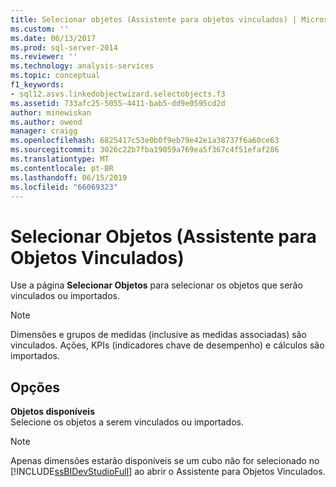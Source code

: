```yaml
---
title: Selecionar objetos (Assistente para objetos vinculados) | Microsoft Docs
ms.custom: ''
ms.date: 06/13/2017
ms.prod: sql-server-2014
ms.reviewer: ''
ms.technology: analysis-services
ms.topic: conceptual
f1_keywords:
- sql12.asvs.linkedobjectwizard.selectobjects.f3
ms.assetid: 733afc25-5055-4411-bab5-dd9e0595cd2d
author: minewiskan
ms.author: owend
manager: craigg
ms.openlocfilehash: 6825417c53e0b0f9eb79e42e1a38737f6a60ce63
ms.sourcegitcommit: 3026c22b7fba19059a769ea5f367c4f51efaf286
ms.translationtype: MT
ms.contentlocale: pt-BR
ms.lasthandoff: 06/15/2019
ms.locfileid: "66069323"
---
```

# <a name="select-objects-linked-object-wizard"></a>Selecionar Objetos (Assistente para Objetos Vinculados)
  Use a página **Selecionar Objetos** para selecionar os objetos que serão vinculados ou importados.  
  
> [!NOTE]  
>  Dimensões e grupos de medidas (inclusive as medidas associadas) são vinculados. Ações, KPIs (indicadores chave de desempenho) e cálculos são importados.  
  
## <a name="options"></a>Opções  
 **Objetos disponíveis**  
 Selecione os objetos a serem vinculados ou importados.  
  
> [!NOTE]  
>  Apenas dimensões estarão disponíveis se um cubo não for selecionado no [!INCLUDE[ssBIDevStudioFull](../includes/ssbidevstudiofull-md.md)] ao abrir o Assistente para Objetos Vinculados.  
  
  
